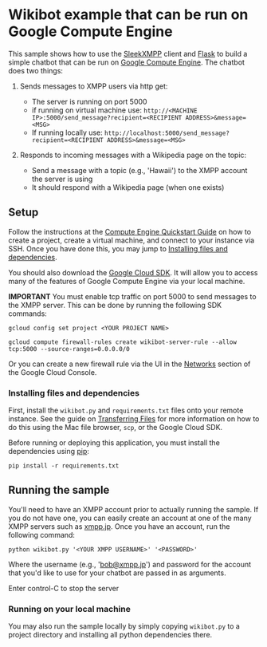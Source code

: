 # Wikibot example that can be run on Google Compute Engine

This sample shows how to use the [SleekXMPP](http://sleekxmpp.com/index.html)
client and [Flask](http://flask.pocoo.org/) to build a simple chatbot that can
be run on [Google Compute Engine](https://cloud.google.com/compute/). The
chatbot does two things:

1. Sends messages to XMPP users via http get:
    * The server is running on port 5000
    * if running on virtual machine use:
    `http://<MACHINE IP>:5000/send_message?recipient=<RECIPIENT ADDRESS>&message=<MSG>`
    * If running locally use:
    `http://localhost:5000/send_message?recipient=<RECIPIENT ADDRESS>&message=<MSG>`

2. Responds to incoming messages with a Wikipedia page on the topic:
    * Send a message with a topic (e.g., 'Hawaii') to the XMPP account the
      server is using
    * It should respond with a Wikipedia page (when one exists)

## Setup

Follow the instructions at the
[Compute Engine Quickstart Guide](https://cloud.google.com/compute/docs/quickstart-linux)
on how to create a project, create a virtual machine, and connect to your
instance via SSH. Once you have done this, you may jump to
[Installing files and dependencies](#installing-files-and-dependencies).

You should also download the [Google Cloud SDK](https://cloud.google.com/sdk/).
It will allow you to access many of the features of Google Compute Engine via
your local machine.

**IMPORTANT** You must enable tcp traffic on port 5000 to send messages to the
XMPP server. This can be done by running the following SDK commands:

    gcloud config set project <YOUR PROJECT NAME>

    gcloud compute firewall-rules create wikibot-server-rule --allow tcp:5000 --source-ranges=0.0.0.0/0

Or you can create a new firewall rule via the UI in the
[Networks](https://console.cloud.google.com/networking/networks/list) section of
the Google Cloud Console.

### Installing files and dependencies

First, install the `wikibot.py` and `requirements.txt` files onto your remote
instance. See the guide on
[Transferring Files](https://cloud.google.com/compute/docs/instances/transfer-files)
for more information on how to do this using the Mac file browser, `scp`, or
the Google Cloud SDK.

Before running or deploying this application, you must install the dependencies
using [pip](http://pip.readthedocs.io/en/stable/):

    pip install -r requirements.txt


## Running the sample

You'll need to have an XMPP account prior to actually running the sample.
If you do not have one, you can easily create an account at one of the many
XMPP servers such as [xmpp.jp](http://xmpp.jp).
Once you have an account, run the following command:

    python wikibot.py '<YOUR XMPP USERNAME>' '<PASSWORD>'

Where the username (e.g., 'bob@xmpp.jp') and password for the account that
you'd like to use for your chatbot are passed in as arguments.

Enter control-C to stop the server


### Running on your local machine

You may also run the sample locally by simply copying `wikibot.py` to a project
directory and installing all python dependencies there.
